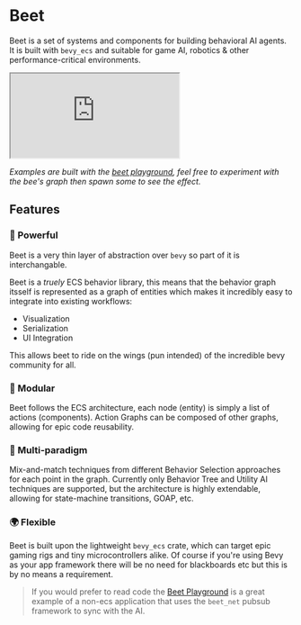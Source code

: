 # Beet

Beet is a set of systems and components for building behavioral AI agents. It is built with `bevy_ecs` and suitable for game AI, robotics & other performance-critical environments.

<iframe src="https://mrchantey.github.io/beet/play/?spawn-bee=&spawn-flower=&hide-graph=&graph=CAAAAAAAAABOZXcgTm9kZQEAAAAAAAAAAAAAAAAAAD%2FNzMw9AAAAAAAAAAA"></iframe>

*Examples are built with the [beet playground](https://mrchantey.github.io/beet/play?spawn-bee=1), feel free to experiment with the bee's graph then spawn some to see the effect.*

## Features
### 💪 Powerful
Beet is a very thin layer of abstraction over `bevy` so part of it is interchangable.

Beet is a *truely* ECS behavior library, this means that the behavior graph itsself is represented as a graph of entities which makes it incredibly easy to integrate into existing workflows:
- Visualization
- Serialization
- UI Integration

This allows beet to ride on the wings (pun intended) of the incredible bevy community for all.

### 🌳 Modular

Beet follows the ECS architecture, each node (entity) is simply a list of actions (components). Action Graphs can be composed of other graphs, allowing for epic code reusability.

### 🌈 Multi-paradigm

Mix-and-match techniques from different Behavior Selection approaches for each point in the graph. Currently only Behavior Tree and Utility AI techniques are supported, but the architecture is highly extendable, allowing for state-machine transitions, GOAP, etc.

### 🌍 Flexible

Beet is built upon the lightweight `bevy_ecs` crate, which can target epic gaming rigs and tiny microcontrollers alike. Of course if you're using Bevy as your app framework there will be no need for blackboards etc but this is by no means a requirement. 

> If you would prefer to read code the [Beet Playground](https://github.com/mrchantey/beet/blob/main/crates/beet_web/src/bee/bee_game.rs) is a great example of a non-ecs application that uses the `beet_net` pubsub framework to sync with the AI.